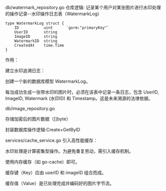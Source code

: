 db/watermark_repository.go
仓库逻辑:
记录某个用户对某张图片进行水印处理的操作记录--水印操作日志表（WatermarkLog）
```
type WatermarkLog struct {
	ID           uint      `gorm:"primaryKey"`
	UserID       string
	ImageID      string
	WatermarkID  string
	CreatedAt    time.Time
}
```
作用：

建立水印追溯日志：

创建一个新的数据库模型 WatermarkLog。

每当成功生成一张带水印的图片时，必须在该表中记录一条日志，包含 UserID, ImageID, Watermark (水印ID) 和 Timestamp。这是未来溯源的法律依据。

db/image_repository.go

存储加密后的图片数据（[]byte）

封装数据库操作逻辑:Create+GetByID

services/cache_service.go
引入高性能缓存：

水印处理是计算密集型操作。为避免重复劳动，需引入缓存机制。

使用内存缓存（如 go-cache）即可。

缓存键（Key）应由 userID 和 imageID 组合而成。

缓存值（Value）是已处理完成并编码好的图片字节流。
